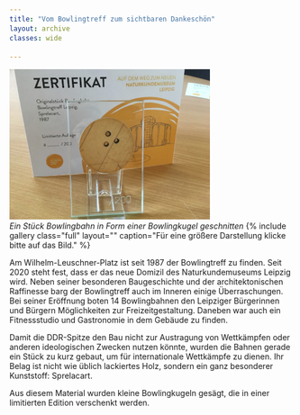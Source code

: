 ```yaml
---
title: "Vom Bowlingtreff zum sichtbaren Dankeschön"
layout: archive
classes: wide

---
```


[![](/img/thumbs/Sprelacart_thumb.jpg)](/img/Sprelacart.jpg)
*<br>Ein Stück Bowlingbahn in Form einer Bowlingkugel geschnitten*
{% include gallery class="full" layout="" caption="Für eine größere Darstellung klicke bitte auf das Bild." %}

Am Wilhelm-Leuschner-Platz ist seit 1987 der Bowlingtreff zu finden. Seit 2020 steht fest, dass er das neue Domizil des Naturkundemuseums Leipzig wird. Neben seiner besonderen Baugeschichte und der architektonischen Raffinesse barg der Bowlingtreff auch im Inneren einige Überraschungen. Bei seiner Eröffnung boten 14 Bowlingbahnen den Leipziger Bürgerinnen und Bürgern Möglichkeiten zur Freizeitgestaltung. Daneben war auch ein Fitnessstudio und Gastronomie in dem Gebäude zu finden.

Damit die DDR-Spitze den Bau nicht zur Austragung von Wettkämpfen oder anderen ideologischen Zwecken nutzen könnte, wurden die Bahnen gerade ein Stück zu kurz gebaut, um für internationale Wettkämpfe zu dienen. Ihr Belag ist nicht wie üblich lackiertes Holz, sondern ein ganz besonderer Kunststoff: Sprelacart.

Aus diesem Material wurden kleine Bowlingkugeln gesägt, die in einer limitierten Edition verschenkt werden.
